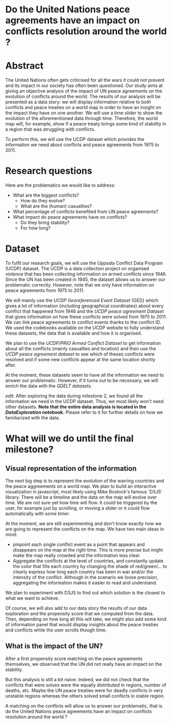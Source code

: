 # Do the United Nations peace agreements have an impact on conflicts resolution around the world ?

# Abstract
The United Nations often gets criticised for all the wars it could not prevent and its impact in our society has often been questioned. Our study aims at giving an objective analysis of the impact of UN peace agreements on the evolution of conflicts around the world. The results of our analysis will be presented as a data story: we will display information relative to both conflicts and peace treaties on a world map in order to have an insight on the impact they have on one another. We will use a time slider to show the evolution of the aforementioned data through time. Therefore, the world map will, for example, show if a peace treaty brings some kind of stability in a region that was struggling with conflicts.

To perform this, we will use the UCDP dataset which provides the information we need about conflicts and peace agreements from 1975 to 2011. 


# Research questions
Here are the problematics we would like to address:

- What are the biggest conflicts?
  - How do they evolve? 
  - What are the (human) casualties? 
- What percentage of conflicts benefited from UN peace agreements?
- What impact do peace agreements have on conflicts? 
  - Do they bring stability? 
  - For how long?

# Dataset
To fulfil our research goals, we will use the Uppsala Conflict Data Program (UCDP) dataset. The UCDP is a data collection project on organised violence that has been collecting information on armed conflicts since 1946. Since the UN has been created in 1945, the dataset allows us to answer our problematic correctly. However, note that we only have information on peace agreements from 1975 to 2011.

We will mainly use the *UCDP Georeferenced Event Dataset* (GED) which gives a lot of information (including geographical coordinates) about every conflict that happened from 1946 and the *UCDP peace agreement Dataset* that gives information on how these conflicts were solved from 1975 to 2011. We can link peace agreements to conflict events thanks to the conflict ID. We used the codebooks available on the UCDP website to fully understand these datasets, the data that is available and how it is organised. 

We plan to use the *UCDP/PRIO Armed Conflict Dataset* to get information about all the conflicts (mainly casualties and location) and then use the *UCDP peace agreement dataset* to see which of theses conflicts were resolved and if some new conflicts appear at the same location shortly after.

At the moment, these datasets seem to have all the information we need to answer our problematic. However, if it turns out to be necessary, we will enrich the data with the *GDELT datasets*.

*edit*: After exploring the data during milestone 2, we found all the information we need in the UCDP dataset. Thus, we most likely won't need other datasets. **Note that the entire data analysis is located in the *DataExploration* notebook.** Please refer to it for further details on how we familiarized with the data.


# What will we do until the final milestone?

## Visual representation of the information

The next big step is to represent the evolution of the warring countries and the peace aggreements on a world map. We plan to build an interactive visualization in javascript, most likely using Mike Bostock's famous 'D3JS' library. There will be a timeline and the data on the map will evolve over time. We are not sure yet how time will flow. It could be triggered by the user, for example just by scrolling, or moving a slider or it could flow automatically with some timer.

At the moment, we are still experimenting and don't know exactly how we are going to represent the conflicts on the map. We have two main ideas in mind:
- pinpoint each single conflict event as a point that appears and disappears on the map at the right time. This is more precise but might make the map really crowded and the information less clear.
- Aggregate the conflicts at the level of countries, and constantly update the color that fills each country by changing the shade of red/green/... to clearly express how long each country has been in war and/or the intensity of the conflict. Although in the scenario we loose precision, aggregating the information makes it easier to read and understand.

We plan to experiment with D3JS to find out which solution is the closest to what we want to achieve.

Of course, we will also add to our data story the results of our data exploration and the propensity score that we computed from the data. Then, depending on how long all this will take, we might also add some kind of information panel that would display insights about the peace treaties and conflicts while the user scrolls though time.

## What is the impact of the UN?

After a first propensity score matching on the peace agreements themselves, we observed that the UN did not really have an impact on the stability.

But this analysis is still a bit naive. Indeed, we did not check that the conflicts that were solves were the equally distributed in regions, number of deaths, etc. Maybe the UN peace treaties were for deadly conflicts in very unstable regions whereas the others solved small conflicts in stable region.

A matching on the conflicts will allow us to answer our problematic, that is do the United Nations peace agreements have an impact on conflicts resolution around the world ?
